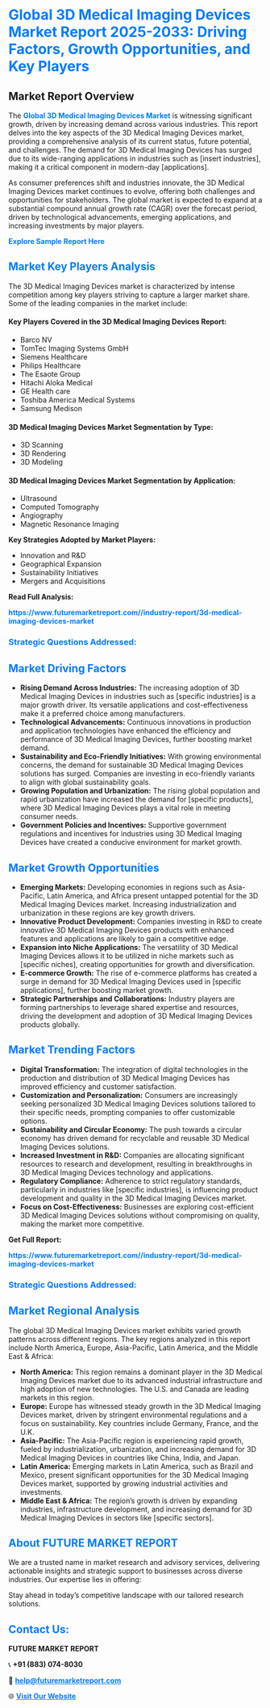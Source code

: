 <h1 style="color: #007BFF;">Global 3D Medical Imaging Devices Market Report 2025-2033: Driving Factors, Growth Opportunities, and Key Players</h1>

<section id="overview">
<h2>Market Report Overview</h2>
<p>The <a href="https://www.futuremarketreport.com//industry-report/3d-medical-imaging-devices-market" style="color: #007BFF; text-decoration: none;"><strong>Global 3D Medical Imaging Devices Market</strong></a> is witnessing significant growth, driven by increasing demand across various industries. This report delves into the key aspects of the 3D Medical Imaging Devices market, providing a comprehensive analysis of its current status, future potential, and challenges. The demand for 3D Medical Imaging Devices has surged due to its wide-ranging applications in industries such as [insert industries], making it a critical component in modern-day [applications].</p>
<p>As consumer preferences shift and industries innovate, the 3D Medical Imaging Devices market continues to evolve, offering both challenges and opportunities for stakeholders. The global market is expected to expand at a substantial compound annual growth rate (CAGR) over the forecast period, driven by technological advancements, emerging applications, and increasing investments by major players.</p>
</section>

<section id="overview">
<p><a href="https://www.futuremarketreport.com//request-sample/reportId=63068" style="color: #007BFF; text-decoration: none;"><strong>Explore Sample Report Here</strong></a></p>
</section>

<section id="key-players">
<h2 style="color: #007BFF;">Market Key Players Analysis</h2>
<p>The 3D Medical Imaging Devices market is characterized by intense competition among key players striving to capture a larger market share. Some of the leading companies in the market include:</p>
<h4>Key Players Covered in the 3D Medical Imaging Devices Report:</h4>
<ul><li>Barco NV</li><li>TomTec Imaging Systems GmbH</li><li>Siemens Healthcare</li><li>Philips Healthcare</li><li>The Esaote Group</li><li>Hitachi Aloka Medical</li><li>GE Health care</li><li>Toshiba America Medical Systems</li><li>Samsung Medison</li></ul>
<h4>3D Medical Imaging Devices Market Segmentation by Type:</h4>
<ul><li>3D Scanning</li><li>3D Rendering</li><li>3D Modeling</li></ul>

<h4>3D Medical Imaging Devices Market Segmentation by Application:</h4>
<ul><li>Ultrasound</li><li>Computed Tomography</li><li>Angiography</li><li>Magnetic Resonance Imaging</li></ul>
<p><strong>Key Strategies Adopted by Market Players:</strong></p>
<ul>
<li>Innovation and R&D</li>
<li>Geographical Expansion</li>
<li>Sustainability Initiatives</li>
<li>Mergers and Acquisitions</li>
</ul>
</section>

<section>
<p><strong>Read Full Analysis: </strong></p><a href="https://www.futuremarketreport.com//industry-report/3d-medical-imaging-devices-market" style="color: #007BFF; text-decoration: none;"><strong>https://www.futuremarketreport.com//industry-report/3d-medical-imaging-devices-market</strong></a>
<h3 style="color: #007BFF;">Strategic Questions Addressed:</h3>
</section>

<section id="driving-factors">
<h2 style="color: #007BFF;">Market Driving Factors</h2>
<ul>
<li><strong>Rising Demand Across Industries:</strong> The increasing adoption of 3D Medical Imaging Devices in industries such as [specific industries] is a major growth driver. Its versatile applications and cost-effectiveness make it a preferred choice among manufacturers.</li>
<li><strong>Technological Advancements:</strong> Continuous innovations in production and application technologies have enhanced the efficiency and performance of 3D Medical Imaging Devices, further boosting market demand.</li>
<li><strong>Sustainability and Eco-Friendly Initiatives:</strong> With growing environmental concerns, the demand for sustainable 3D Medical Imaging Devices solutions has surged. Companies are investing in eco-friendly variants to align with global sustainability goals.</li>
<li><strong>Growing Population and Urbanization:</strong> The rising global population and rapid urbanization have increased the demand for [specific products], where 3D Medical Imaging Devices plays a vital role in meeting consumer needs.</li>
<li><strong>Government Policies and Incentives:</strong> Supportive government regulations and incentives for industries using 3D Medical Imaging Devices have created a conducive environment for market growth.</li>
</ul>
</section>

<section id="growth-opportunities">
<h2 style="color: #007BFF;">Market Growth Opportunities</h2>
<ul>
<li><strong>Emerging Markets:</strong> Developing economies in regions such as Asia-Pacific, Latin America, and Africa present untapped potential for the 3D Medical Imaging Devices market. Increasing industrialization and urbanization in these regions are key growth drivers.</li>
<li><strong>Innovative Product Development:</strong> Companies investing in R&D to create innovative 3D Medical Imaging Devices products with enhanced features and applications are likely to gain a competitive edge.</li>
<li><strong>Expansion into Niche Applications:</strong> The versatility of 3D Medical Imaging Devices allows it to be utilized in niche markets such as [specific niches], creating opportunities for growth and diversification.</li>
<li><strong>E-commerce Growth:</strong> The rise of e-commerce platforms has created a surge in demand for 3D Medical Imaging Devices used in [specific applications], further boosting market growth.</li>
<li><strong>Strategic Partnerships and Collaborations:</strong> Industry players are forming partnerships to leverage shared expertise and resources, driving the development and adoption of 3D Medical Imaging Devices products globally.</li>
</ul>
</section>

<section id="trending-factors">
<h2 style="color: #007BFF;">Market Trending Factors</h2>
<ul>
<li><strong>Digital Transformation:</strong> The integration of digital technologies in the production and distribution of 3D Medical Imaging Devices has improved efficiency and customer satisfaction.</li>
<li><strong>Customization and Personalization:</strong> Consumers are increasingly seeking personalized 3D Medical Imaging Devices solutions tailored to their specific needs, prompting companies to offer customizable options.</li>
<li><strong>Sustainability and Circular Economy:</strong> The push towards a circular economy has driven demand for recyclable and reusable 3D Medical Imaging Devices solutions.</li>
<li><strong>Increased Investment in R&D:</strong> Companies are allocating significant resources to research and development, resulting in breakthroughs in 3D Medical Imaging Devices technology and applications.</li>
<li><strong>Regulatory Compliance:</strong> Adherence to strict regulatory standards, particularly in industries like [specific industries], is influencing product development and quality in the 3D Medical Imaging Devices market.</li>
<li><strong>Focus on Cost-Effectiveness:</strong> Businesses are exploring cost-efficient 3D Medical Imaging Devices solutions without compromising on quality, making the market more competitive.</li>
</ul>
</section>

<section>
<p><strong>Get Full Report: </strong></p><a href="https://www.futuremarketreport.com//industry-report/3d-medical-imaging-devices-market" style="color: #007BFF; text-decoration: none;"><strong>https://www.futuremarketreport.com//industry-report/3d-medical-imaging-devices-market</strong></a>
<h3 style="color: #007BFF;">Strategic Questions Addressed:</h3>
</section>


<section id="regional-analysis">
<h2 style="color: #007BFF;">Market Regional Analysis</h2>
<p>The global 3D Medical Imaging Devices market exhibits varied growth patterns across different regions. The key regions analyzed in this report include North America, Europe, Asia-Pacific, Latin America, and the Middle East & Africa:</p>
<ul>
<li><strong>North America:</strong> This region remains a dominant player in the 3D Medical Imaging Devices market due to its advanced industrial infrastructure and high adoption of new technologies. The U.S. and Canada are leading markets in this region.</li>
<li><strong>Europe:</strong> Europe has witnessed steady growth in the 3D Medical Imaging Devices market, driven by stringent environmental regulations and a focus on sustainability. Key countries include Germany, France, and the U.K.</li>
<li><strong>Asia-Pacific:</strong> The Asia-Pacific region is experiencing rapid growth, fueled by industrialization, urbanization, and increasing demand for 3D Medical Imaging Devices in countries like China, India, and Japan.</li>
<li><strong>Latin America:</strong> Emerging markets in Latin America, such as Brazil and Mexico, present significant opportunities for the 3D Medical Imaging Devices market, supported by growing industrial activities and investments.</li>
<li><strong>Middle East & Africa:</strong> The region’s growth is driven by expanding industries, infrastructure development, and increasing demand for 3D Medical Imaging Devices in sectors like [specific sectors].</li>
</ul>
</section>

<footer>
<h2 style="color: #007BFF;">About FUTURE MARKET REPORT</h2>
<p>We are a trusted name in market research and advisory services, delivering actionable insights and strategic support to businesses across diverse industries. Our expertise lies in offering:</p>

<p>Stay ahead in today’s competitive landscape with our tailored research solutions.</p>

<h2 style="color: #007BFF;">Contact Us:</h2>
<p><strong>FUTURE MARKET REPORT</strong></p>
<p>📞 <strong>+91 (883) 074-8030</strong></p>
<p>📧 <strong><a href="mailto:help@futuremarketreport.com" style="color: #007BFF;">help@futuremarketreport.com</a></strong></p>
<p>🌐 <strong><a href="https://www.futuremarketreport.com/" style="color: #007BFF;">Visit Our Website</a></strong></p>
</footer>
